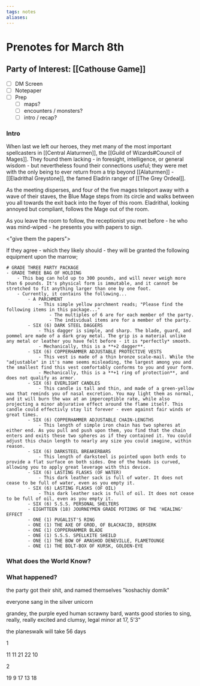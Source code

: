 ```yaml
---
tags: notes
aliases:
---
```


# Prenotes for March 8th
## Party of Interest: [[Cathouse Game]]
- [ ] DM Screen
- [ ] Notepaper
- [ ] Prep
	- [ ] maps?
	- [ ] encounters / monsters?
	- [ ] intro / recap?

### Intro

When last we left our heroes, they met many of the most important spellcasters in [[Central Alaturmen]], the [[Guild of Wizards#Council of Mages]]. They found them lacking - in foresight, intelligence, or general wisdom - but nevertheless found their connections useful; they were met with the only being to ever return from a trip beyond [[Alaturmen]] - [[Eladrithal Greystone]], the famed Eladrin ranger of [[The Grey Ordeal]]. 

As the meeting disperses, and four of the five mages teleport away with a wave of their staves, the Blue Mage steps from its circle and walks between you all towards the exit back into the foyer of this room. Eladrithal, looking annoyed but compliant, follows the Mage out of the room.

As you leave the room to follow, the receptionist you met before - he who was mind-wiped - he presents you with papers to sign.

<"give them the papers">

If they agree - which they likely should - they will be granted the following equipment upon the marrow;

```
# GRADE THREE PARTY PACKAGE
- GRADE THREE BAG OF HOLDING
	- This bag can hold up to 300 pounds, and will never weigh more than 6 pounds. It's physical form is immutable, and it cannot be stretched to fit anything larger than one by one foot.
	- Currently, it contains the following...
		- A PARCHMENT
			- This simple yellow parchment reads; "Please find the following items in this package..."
				- The multiples of 6 are for each member of the party.
				- The individual items are for a member of the party.
		- SIX (6) DARK STEEL DAGGERS
			- This dagger is simple, and sharp. The blade, guard, and pommel are made of a dark gray metal. The grip is a material unlike any metal or leather you have felt before - it is *perfectly* smooth. 
			- Mechanically, this is a **+2 dagger**.
		- SIX (6) COPPERHAMMER ADJUSTABLE PROTECTIVE VESTS
			- This vest is made of a thin bronze scale-mail. While the "adjustable" in it's name seems misleading, the largest among you and the smallest find this vest comfortably conforms to you and your form. 
			- Mechanically, this is a **+1 ring of protection**, and does not qualify as armor.
		- SIX (6) EVERLIGHT CANDLES
			- This candle is tall and thin, and made of a green-yellow wax that reminds you of nasal excretion. You may light them as normal, and it will burn the wax at an imperceptible rate, while also projecting a minor abjurative effect around the flame itself. This candle could effectivly stay lit forever - even against fair winds or great times.
		- SIX (6) COPPERHAMMER ADJUSTABLE CHAIN-LENGTHS
			- This length of simple iron chain has two spheres at either end. As you pull and push upon them, you find that the chain enters and exits these two spheres as if they contained it. You could adjust this chain length to nearly any size you could imagine, within reason.
		- SIX (6) DARKSTEEL BREAKERBARS
			- This length of darksteel is pointed upon both ends to provide a flat surface on both sides. One of the heads is curved, allowing you to apply great leverage with this device.
		- SIX (6) LASTING FLASKS (OF WATER)
			- This dark leather sack is full of water. It does not cease to be full of water, even as you empty it.
		- SIX (6) LASTING FLASKS (OF OIL)
			- This dark leather sack is full of oil. It does not cease to be full of oil, even as you empty it.
		- SIX (6) S.S.S. PERSONAL SHELTERS
		- EIGHTTEEN (18) JOURNEYMEN GRADE POTIONS OF THE 'HEALING' EFFECT
		- ONE (1) PUGALIST'S RING
		- ONE (1) THE AXE OF GROD, OF BLACKACID, BERSERK
		- ONE (1) COPPERHAMMER BLADE
		- ONE (1) S.S.S. SPELLKITE SHEILD
		- ONE (1) THE BOW OF AMASHOD DENEVILLE, FLAMETOUNGE
		- ONE (1) THE BOLT-BOX OF KURSK, GOLDEN-EYE
```

### What does the World Know?


### What happened?

the party got their shit, and named themselves "koshachiy domik"

everyone sang in the silver unicorn

grandey, the purple eyed human scrawny bard, wants good stories to sing, really, really excited and clumsy, legal minor at 17, 5'3"

the planeswalk will take 56 days

1 

11
11
21
22
10

2

19
9
17
13
18

